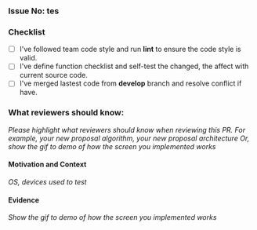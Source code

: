 ### Issue No: tes

### Checklist
- [ ] I've followed team code style and run **lint** to ensure the code style is valid.
- [ ] I've define function checklist and self-test the changed, the affect with current source code.
- [ ] I've merged lastest code from **develop** branch and resolve conflict if have.

### What reviewers should know:

*Please highlight what reviewers should know when reviewing this PR.
For example, your new proposal algorithm, your new proposal architecture Or, show the gif to demo of how the screen you implemented works*

#### **Motivation and Context**
*OS, devices used to test*

#### **Evidence**

*Show the gif to demo of how the screen you implemented works*
